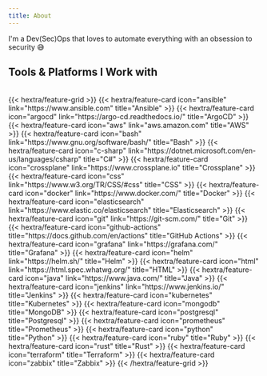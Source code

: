 ```yaml
---
title: About
---
```


I'm a Dev(Sec)Ops that loves to automate everything with an obsession to security 😅

## Tools & Platforms I Work with 
<br />
{{< hextra/feature-grid >}}
{{< hextra/feature-card icon="ansible" link="https://www.ansible.com" title="Ansible" >}}
{{< hextra/feature-card icon="argocd" link="https://argo-cd.readthedocs.io/" title="ArgoCD" >}}
{{< hextra/feature-card icon="aws" link="aws.amazon.com" title="AWS" >}}
{{< hextra/feature-card icon="bash" link="https://www.gnu.org/software/bash/" title="Bash" >}}
{{< hextra/feature-card icon="c-sharp" link="https://dotnet.microsoft.com/en-us/languages/csharp" title="C#" >}}
{{< hextra/feature-card icon="crossplane" link="https://www.crossplane.io" title="Crossplane" >}}
{{< hextra/feature-card icon="css" link="https://www.w3.org/TR/CSS/#css" title="CSS" >}}
{{< hextra/feature-card icon="docker" link="https://www.docker.com/" title="Docker" >}}
{{< hextra/feature-card icon="elasticsearch" link="https://www.elastic.co/elasticsearch" title="Elasticsearch" >}}
{{< hextra/feature-card icon="git" link="https://git-scm.com/" title="Git" >}}
{{< hextra/feature-card icon="github-actions" title="https://docs.github.com/en/actions" title="GitHub Actions" >}}
{{< hextra/feature-card icon="grafana" link="https://grafana.com/" title="Grafana" >}}
{{< hextra/feature-card icon="helm" link="https://helm.sh/" title="Helm" >}}
{{< hextra/feature-card icon="html" link="https://html.spec.whatwg.org/" title="HTML" >}}
{{< hextra/feature-card icon="java" link="https://www.java.com/" title="Java" >}}
{{< hextra/feature-card icon="jenkins" link="https://www.jenkins.io/" title="Jenkins" >}}
{{< hextra/feature-card icon="kubernetes" title="Kubernetes" >}}
{{< hextra/feature-card icon="mongodb" title="MongoDB" >}}
{{< hextra/feature-card icon="postgresql" title="Postgresql" >}}
{{< hextra/feature-card icon="prometheus" title="Prometheus" >}}
{{< hextra/feature-card icon="python" title="Python" >}}
{{< hextra/feature-card icon="ruby" title="Ruby" >}}
{{< hextra/feature-card icon="rust" title="Rust" >}}
{{< hextra/feature-card icon="terraform" title="Terraform" >}}
{{< hextra/feature-card icon="zabbix" title="Zabbix" >}}
{{< /hextra/feature-grid >}}

